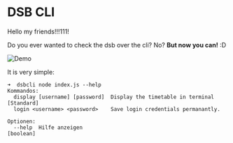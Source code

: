 # DSB CLI

Hello my friends!!!111!

Do you ever wanted to check the dsb over the cli? No? __But now you can!__ :D

![Demo](https://i.imgur.com/piedy8h.gifv)

It is very simple:

```
➜  dsbcli node index.js --help
Kommandos:
  display [username] [password]  Display the timetable in terminal    [Standard]
  login <username> <password>    Save login credentials permanantly.

Optionen:
  --help  Hilfe anzeigen                                               [boolean]
```
